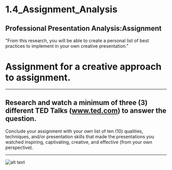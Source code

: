 # 1.4_Assignment_Analysis
## Professional Presentation Analysis:Assignment
"From this research, you will be able to create a personal list of best practices to implement in your own creative presentation."


# Assignment for a creative approach to assignment. 
------------------

Research and watch a minimum of three (3) different TED Talks (www.ted.com) to answer the question.
------------------

Conclude your assignment with your own list of ten (10) qualities, techniques, and/or presentation skills that made the presentations you watched inspiring, captivating, creative, and effective (from your own perspective). 

------------------

![alt text](https://i.imgur.com/2bppIg9.png "Image of Project Assignment")

